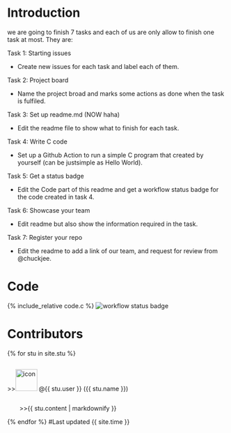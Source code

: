 # Introduction
we are going to finish 7 tasks and each of us are only allow to finish one task at most.
They are:

Task 1: Starting issues
- Create new issues for each task and label each of them.

Task 2: Project board 
- Name the project broad and marks some actions as done when the task is fulfiled.

Task 3: Set up readme.md (NOW haha)
- Edit the readme file to show what to finish for each task.

Task 4: Write C code
- Set up a Github Action to run a simple C program that created by yourself (can be justsimple as Hello World). 

Task 5: Get a status badge
- Edit the Code part of this readme and get a workflow status badge for the code created in task 4.

Task 6: Showcase your team 
- Edit readme but also show the information required in the task.  

Task 7: Register your repo
- Edit the readme to add a link of our team, and request for review from @chuckjee.
# Code
{% include_relative code.c %}
![workflow status badge](https://github.com/csci3251-2023/project-team-g/actions/workflows/c-cpp.yml/badge.svg)
# Contributors
{% for stu in site.stu %}
  <div style="display: flex">
  <p style="margin-top: 50px">>><p>
    <img src="{{stu.image}}" alt="icon" width="50" height="50">
    <pstyle="margin-top: 50px">@{{ stu.user }}  ({{ stu.name }})</p>
  </div>
  <p>&emsp;&emsp;>>{{ stu.content | markdownify }}</p>
{% endfor %}
#Last updated 
{{ site.time }}
 

